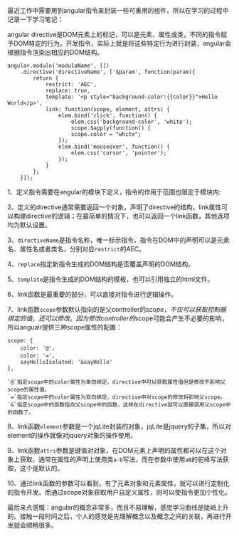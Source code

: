 最近工作中需要用到angular指令来封装一些可重用的组件，所以在学习的过程中记录一下学习笔记：

angular directive是DOM元素上的标记，可以是元素、属性或类，不同的指令赋予DOM特定的行为。开发指令，实际上就是将这些特定行为进行封装，angular会根据指令渲染出相应的DOM结构。

	angular.module('modulaName', [])
		.directive('directiveName', ['$param', function(param){
			return {
    			restrict: 'AEC',
    			replace: true,
    			template: '<p style="background-color:{{color}}">Hello World</p>',
    			link: function(scope, element, attrs) {
      				elem.bind('click', function() {
        				elem.css('background-color', 'white');
        				scope.$apply(function() {
          				scope.color = "white";
        			});
      				elem.bind('mouseover', function() {
        				elem.css('cursor', 'pointer');
      				});
    			}
  			};
		}]);
		
1、定义指令需要在angular的模块下定义，指令的作用于范围也限定于模块内:
		
2、定义的directive通常需要返回一个对象，声明了directive的结构，link属性可以构建directive的逻辑；在最简单的情况下，也可以返回一个link函数，其他选项均为默认设置。

3、`directiveName`是指令名称，唯一标示指令，指令在DOM中的声明可以是元素名、属性名或者类名，分别对应`restrict`的AEC。

4、`replace`指定新指令生成的DOM结构是否覆盖声明的DOM结构。

5、`template`是指令生成的DOM结构的模板，也可以引用独立的html文件。

6、link函数是最重要的部分，可以直接对指令进行逻辑操作。

7、link函数`scope`参数默认指向的是父controller的$scope，不仅可以获取控制器绑定的值，还可以修改。因为修改controller的$scope可能会产生不必要的影响，所以angualr提供三种scope属性的配置：

	scope: {
		color: '@'，
		color: '='，
      	sayHelloIsolated: '&sayHello'
    },
    
	`@`指定scope中的color属性为单向绑定，directive中可以获取属性值但是修改不影响父scope的属性值。
	`=`指定scope中的color属性为双向绑定，directive中对scope的修改将影响父scope。
	`&`指定scope中的函数指向父scope中的函数，这样在directive就可以直接调用父scope中的函数了。
	
8、link函数`element`参数是一个jqLite封装的对象，jqLite是jquery的子集，所以对element的操作就像对jquery对象的操作使用。

9、link函数`attrs`参数是键值对对象，在DOM元素上声明的属性都可以在这个对象上获取，通常在属性的声明上使用类`a-b`写法，而在参数中使用`aB`的驼峰写法获取，这个是默认的。
	
10、通过link函数的参数可以看到，有了元素对象和元素属性，就可以进行定制化的指令开发。而通过scope对象获取用户自定义属性，则可以使指令更加个性化。

最后来点感慨：angular的概念非常多，而且不易理解，感觉学习曲线是陡峭上升的。接触一段时间之后，个人的感觉是先理解概念以及概念之间的关联，再进行开发就会顺畅很多。